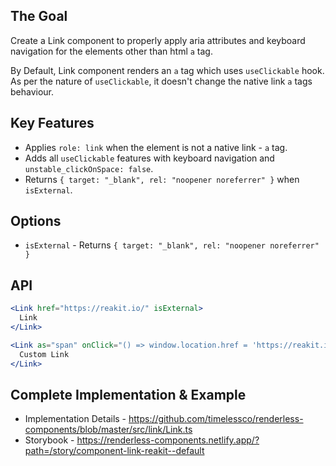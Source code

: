 ## The Goal

Create a Link component to properly apply aria attributes and keyboard
navigation for the elements other than html `a` tag.

By Default, Link component renders an `a` tag which uses `useClickable` hook. As
per the nature of `useClickable`, it doesn't change the native link `a` tags
behaviour.

## Key Features

- Applies `role: link` when the element is not a native link - `a` tag.
- Adds all `useClickable` features with keyboard navigation and
  `unstable_clickOnSpace: false`.
- Returns `{ target: "_blank", rel: "noopener noreferrer" }` when `isExternal`.

## Options

- `isExternal` - Returns `{ target: "_blank", rel: "noopener noreferrer" }`

## API

```jsx
<Link href="https://reakit.io/" isExternal>
  Link
</Link>
```

```jsx
<Link as="span" onClick="() => window.location.href = 'https://reakit.io/'">
  Custom Link
</Link>
```

## Complete Implementation & Example

- Implementation Details -
  https://github.com/timelessco/renderless-components/blob/master/src/link/Link.ts
- Storybook -
  https://renderless-components.netlify.app/?path=/story/component-link-reakit--default
